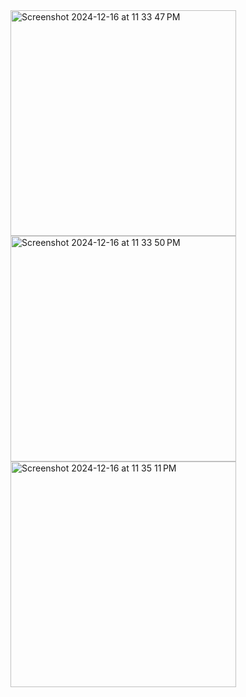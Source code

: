 <img width="361" alt="Screenshot 2024-12-16 at 11 33 47 PM" src="https://github.com/user-attachments/assets/97afff90-f096-4888-84d3-05ecfc927b7e" />
<img width="361" alt="Screenshot 2024-12-16 at 11 33 50 PM" src="https://github.com/user-attachments/assets/f75c1688-d084-4094-8625-4b36e54c328a" />
<img width="361" alt="Screenshot 2024-12-16 at 11 35 11 PM" src="https://github.com/user-attachments/assets/83af6a52-8b2e-4586-a831-6314df5baebd" />
